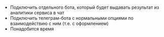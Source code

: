 - Подключить отдельного бота, который будет выдавать результат из аналитики сервиса в чат
- Подключить телеграм-бота с нормальными опциями по взаимодействию с ним (т.е. с оформлением)
- Понадобится время